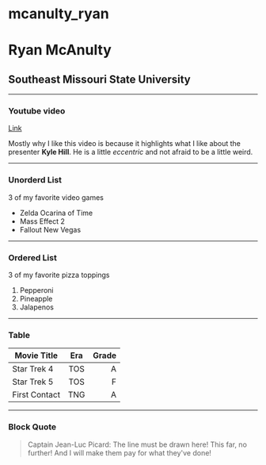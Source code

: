# mcanulty_ryan
# Ryan McAnulty
## Southeast Missouri State University
---
### Youtube video
[Link](https://www.youtube.com/watch?v=bKjitZ3wLoc)

Mostly why I like this video is because it highlights what I like about the presenter __Kyle Hill__.  He is a little *eccentric* and not afraid to be a little weird.

---
### Unorderd List
3 of my favorite video games
* Zelda Ocarina of Time
* Mass Effect 2
* Fallout New Vegas

---
### Ordered List
3 of my favorite pizza toppings
1. Pepperoni
2. Pineapple
3. Jalapenos

---
### Table
Movie Title | Era | Grade
--- | :---: | ---:
Star Trek 4 | TOS | A
Star Trek 5 | TOS | F
First Contact | TNG | A

---
### Block Quote
> Captain Jean-Luc Picard: The line must be drawn here! 
> This far, no further!
> And I will make them pay for what they've done!

